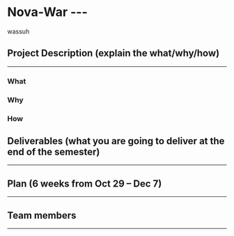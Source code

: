 # **Nova-War** ---

wassuh
## Project Description (explain the what/why/how)
---
### What

### Why

### How

## Deliverables (what you are going to deliver at the end of the semester)
---

## Plan (6 weeks from Oct 29 – Dec 7)
---

## Team members
---

